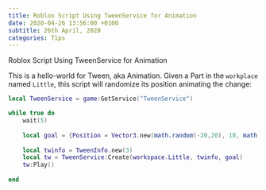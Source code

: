 ```yaml
---
title: Roblox Script Using TweenService for Animation
date: 2020-04-26 13:56:00 +0100
subtitle: 26th April, 2020
categories: Tips
---
```


Roblox Script Using TweenService for Animation

This is a hello-world for Tween, aka Animation. Given a Part in the `workplace` named `Little`, this script will randomize its position animating the change:

```lua
local TweenService = game:GetService("TweenService")

while true do
	wait(5)
	
	local goal = {Position = Vector3.new(math.random(-20,20), 10, math.random(-20,20))}
	
	local twinfo = TweenInfo.new(3)
	local tw = TweenService:Create(workspace.Little, twinfo, goal)
	tw:Play()
	
end
```

